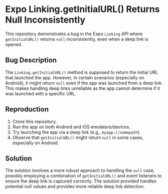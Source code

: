 # Expo Linking.getInitialURL() Returns Null Inconsistently

This repository demonstrates a bug in the Expo `Linking` API where `getInitialURL()` returns `null` inconsistently, even when a deep link is opened.

## Bug Description
The `Linking.getInitialURL()` method is supposed to return the initial URL that launched the app. However, in certain scenarios (especially on Android), it might return `null` even if the app was launched from a deep link. This makes handling deep links unreliable as the app cannot determine if it was launched with a specific URL.

## Reproduction
1. Clone this repository.
2. Run the app on both Android and iOS emulators/devices.
3. Try launching the app via a deep link (e.g., `myapp://somepath`).
4. Observe that `getInitialURL()` might return `null` in some cases, especially on Android.

## Solution
The solution involves a more robust approach to handling the `null` case, possibly employing a combination of `getInitialURL()` and event listeners to ensure the deep link is captured correctly.   The solution provided handles potential null values and provides more reliable deep link detection.